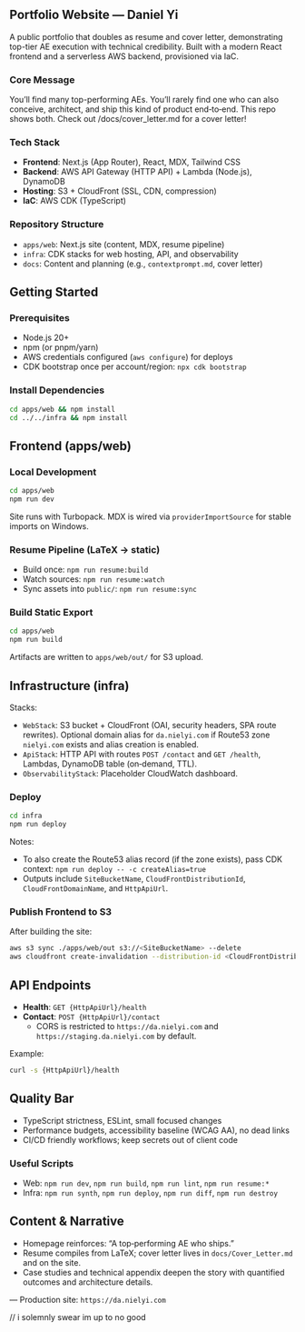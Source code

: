 ## Portfolio Website — Daniel Yi

A public portfolio that doubles as resume and cover letter, demonstrating top-tier AE execution with technical credibility. Built with a modern React frontend and a serverless AWS backend, provisioned via IaC.

### Core Message
You’ll find many top-performing AEs. You’ll rarely find one who can also conceive, architect, and ship this kind of product end‑to‑end. This repo shows both. Check out /docs/cover_letter.md for a cover letter!

### Tech Stack
- **Frontend**: Next.js (App Router), React, MDX, Tailwind CSS
- **Backend**: AWS API Gateway (HTTP API) + Lambda (Node.js), DynamoDB
- **Hosting**: S3 + CloudFront (SSL, CDN, compression)
- **IaC**: AWS CDK (TypeScript)

### Repository Structure
- `apps/web`: Next.js site (content, MDX, resume pipeline)
- `infra`: CDK stacks for web hosting, API, and observability
- `docs`: Content and planning (e.g., `contextprompt.md`, cover letter)

## Getting Started

### Prerequisites
- Node.js 20+
- npm (or pnpm/yarn)
- AWS credentials configured (`aws configure`) for deploys
- CDK bootstrap once per account/region: `npx cdk bootstrap`

### Install Dependencies
```bash
cd apps/web && npm install
cd ../../infra && npm install
```

## Frontend (apps/web)

### Local Development
```bash
cd apps/web
npm run dev
```
Site runs with Turbopack. MDX is wired via `providerImportSource` for stable imports on Windows.

### Resume Pipeline (LaTeX → static)
- Build once: `npm run resume:build`
- Watch sources: `npm run resume:watch`
- Sync assets into `public/`: `npm run resume:sync`

### Build Static Export
```bash
cd apps/web
npm run build
```
Artifacts are written to `apps/web/out/` for S3 upload.

## Infrastructure (infra)

Stacks:
- `WebStack`: S3 bucket + CloudFront (OAI, security headers, SPA route rewrites). Optional domain alias for `da.nielyi.com` if Route53 zone `nielyi.com` exists and alias creation is enabled.
- `ApiStack`: HTTP API with routes `POST /contact` and `GET /health`, Lambdas, DynamoDB table (on‑demand, TTL).
- `ObservabilityStack`: Placeholder CloudWatch dashboard.

### Deploy
```bash
cd infra
npm run deploy
```
Notes:
- To also create the Route53 alias record (if the zone exists), pass CDK context: `npm run deploy -- -c createAlias=true`
- Outputs include `SiteBucketName`, `CloudFrontDistributionId`, `CloudFrontDomainName`, and `HttpApiUrl`.

### Publish Frontend to S3
After building the site:
```bash
aws s3 sync ./apps/web/out s3://<SiteBucketName> --delete
aws cloudfront create-invalidation --distribution-id <CloudFrontDistributionId> --paths '/*'
```

## API Endpoints
- **Health**: `GET {HttpApiUrl}/health`
- **Contact**: `POST {HttpApiUrl}/contact`
  - CORS is restricted to `https://da.nielyi.com` and `https://staging.da.nielyi.com` by default.

Example:
```bash
curl -s {HttpApiUrl}/health
```

## Quality Bar
- TypeScript strictness, ESLint, small focused changes
- Performance budgets, accessibility baseline (WCAG AA), no dead links
- CI/CD friendly workflows; keep secrets out of client code

### Useful Scripts
- Web: `npm run dev`, `npm run build`, `npm run lint`, `npm run resume:*`
- Infra: `npm run synth`, `npm run deploy`, `npm run diff`, `npm run destroy`

## Content & Narrative
- Homepage reinforces: “A top‑performing AE who ships.”
- Resume compiles from LaTeX; cover letter lives in `docs/Cover_Letter.md` and on the site.
- Case studies and technical appendix deepen the story with quantified outcomes and architecture details.

—
Production site: `https://da.nielyi.com`

// i solemnly swear im up to no good